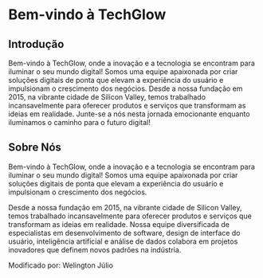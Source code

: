 # Bem-vindo à TechGlow


## Introdução

Bem-vindo à TechGlow, onde a inovação e a tecnologia se encontram para iluminar o seu mundo digital! Somos uma equipe apaixonada por criar soluções digitais de ponta que elevam a experiência do usuário e impulsionam o crescimento dos negócios. Desde a nossa fundação em 2015, na vibrante cidade de Silicon Valley, temos trabalhado incansavelmente para oferecer produtos e serviços que transformam as ideias em realidade. Junte-se a nós nesta jornada emocionante enquanto iluminamos o caminho para o futuro digital!

## Sobre Nós

Bem-vindo à TechGlow, onde a inovação e a tecnologia se encontram para iluminar o seu mundo digital! Somos uma equipe apaixonada por criar soluções digitais de ponta que elevam a experiência do usuário e impulsionam o crescimento dos negócios.

Desde a nossa fundação em 2015, na vibrante cidade de Silicon Valley, temos trabalhado incansavelmente para oferecer produtos e serviços que transformam as ideias em realidade. Nossa equipe diversificada de especialistas em desenvolvimento de software, design de interface do usuário, inteligência artificial e análise de dados colabora em projetos inovadores que definem novos padrões na indústria.

Modificado por: Welington Júlio